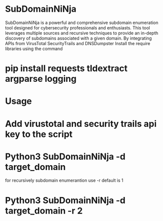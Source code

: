 # SubDomainNiNja
SubDomainNiNja is a powerful and comprehensive subdomain enumeration tool designed for cybersecurity professionals and enthusiasts. This tool leverages multiple sources and recursive techniques to provide an in-depth discovery of subdomains associated with a given domain. By integrating APIs from VirusTotal SecurityTrails and DNSDumpster
Install the require libraries using the command 
# pip install requests tldextract argparse logging
# Usage 
# Add virustotal and security trails api key to the script  
# Python3 SubDomainNiNja -d target_domain 
for recursively subdomain enumerantion use -r default is 1 
# Python3 SubDomainNiNja -d target_domain -r 2
